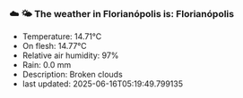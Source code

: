 ### ☁️ 🌤️  The weather in Florianópolis is: Florianópolis

- Temperature: 14.71°C
- On flesh: 14.77°C
- Relative air humidity: 97%
- Rain: 0.0 mm
- Description: Broken clouds
- last updated: 2025-06-16T05:19:49.799135
